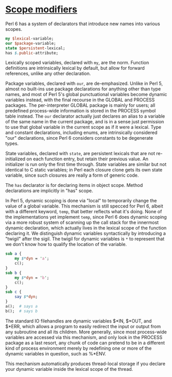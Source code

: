 [1]: http://rosettacode.org/wiki/Scope_modifiers

# [Scope modifiers][1]

Perl 6 has a system of declarators that introduce new names into various scopes.

```perl
my $lexical-variable;
our $package-variable;
state $persistent-lexical;
has $.public-attribute;
```


Lexically scoped variables, declared with `my`, are the norm.
Function definitions are intrinsically lexical by default, but allow for forward references, unlike any other declaration.



Package variables, declared with `our`, are de-emphasized. Unlike in Perl 5, almost no built-ins use package declarations for anything other than type names, and most of Perl 5's global punctuational variables become dynamic variables instead, with the final recourse in the GLOBAL and PROCESS packages. The per-interpreter GLOBAL package is mainly for users; all predefined process-wide information is stored in the PROCESS symbol table instead. The `our` declarator actually just declares an alias to a variable of the same name in the current package, and is in a sense just permission to use that global variable in the current scope as if it were a lexical. Type and constant declarations, including enums, are intrinsically considered "our" declarations, since Perl 6 considers constants to be degenerate types.



State variables, declared with `state`, are persistent lexicals that are not re-initialized on each function entry, but retain their previous value. An initializer is run only the first time through. State variables are similar but not identical to C static variables; in Perl each closure clone gets its own state variable, since such closures are really a form of generic code.



The `has` declarator is for declaring items in object scope.
Method declarations are implicitly in "has" scope.



In Perl 5, dynamic scoping is done via "local" to temporarily change the value of a global variable. This mechanism is still specced for Perl 6, albeit with a different keyword, `temp`, that better reflects what it's doing. None of the implementations yet implement `temp`, since Perl 6 does dynamic scoping via a more robust system of scanning up the call stack for the innermost dynamic declaration, which actually lives in the lexical scope of the function declaring it. We distinguish dynamic variables syntactically by introducing a "twigil" after the sigil. The twigil for dynamic variables is `*` to represent that we don't know how to qualify the location of the variable.

```perl
sub a {
    my $*dyn = 'a';
    c();
}
sub b {
    my $*dyn = 'b';
    c();
}
sub c {
    say $*dyn;
}
a();  # says a
b();  # says b
```


The standard IO filehandles are dynamic variables $\*IN, $\*OUT, and $\*ERR, which allows a program to easily redirect the input or output from any subroutine and all its children. More generally, since most process-wide variables are accessed via this mechanism, and only look in the PROCESS package as a last resort, any chunk of code can pretend to be in a different kind of process environment merely by redefining one or more of the dynamic variables in question, such as&#160;%\*ENV.



This mechanism automatically produces thread-local storage if you declare your dynamic variable inside the lexical scope of the thread.